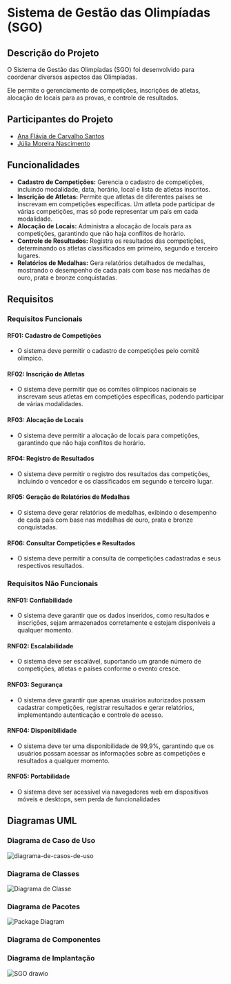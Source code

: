 # Sistema de Gestão das Olimpíadas (SGO)
## Descrição do Projeto
O Sistema de Gestão das Olimpíadas (SGO) foi desenvolvido para coordenar diversos aspectos das Olimpíadas.

Ele permite o gerenciamento de competições, inscrições de atletas, alocação de locais para as provas, e controle de resultados.

## Participantes do Projeto
* [Ana Flávia de Carvalho Santos](https://github.com/anaflaviacsantos)
* [Júlia Moreira Nascimento](https://github.com/JulyaMoreyra)

## Funcionalidades
* **Cadastro de Competições:** Gerencia o cadastro de competições, incluindo modalidade, data, horário, local e lista de atletas inscritos.
* **Inscrição de Atletas:** Permite que atletas de diferentes países se inscrevam em competições específicas. Um atleta pode participar de várias competições, mas só pode representar um país em cada modalidade.
* **Alocação de Locais:** Administra a alocação de locais para as competições, garantindo que não haja conflitos de horário.
* **Controle de Resultados:** Registra os resultados das competições, determinando os atletas classificados em primeiro, segundo e terceiro lugares.
* **Relatórios de Medalhas:** Gera relatórios detalhados de medalhas, mostrando o desempenho de cada país com base nas medalhas de ouro, prata e bronze conquistadas.

## Requisitos
### Requisitos Funcionais
#### RF01: Cadastro de Competições
* O sistema deve permitir o cadastro de competições pelo comitê olimpico.

#### RF02: Inscrição de Atletas
* O sistema deve permitir que os comites olímpicos nacionais se inscrevam seus atletas em competições específicas, podendo participar de várias modalidades.

#### RF03: Alocação de Locais
* O sistema deve permitir a alocação de locais para competições, garantindo que não haja conflitos de horário.

#### RF04: Registro de Resultados
* O sistema deve permitir o registro dos resultados das competições, incluindo o vencedor e os classificados em segundo e terceiro lugar.

#### RF05: Geração de Relatórios de Medalhas
* O sistema deve gerar relatórios de medalhas, exibindo o desempenho de cada país com base nas medalhas de ouro, prata e bronze conquistadas.

#### RF06: Consultar Competições e Resultados
* O sistema deve permitir a consulta de competições cadastradas e seus respectivos resultados.

### Requisitos Não Funcionais
#### RNF01: Confiabilidade
* O sistema deve garantir que os dados inseridos, como resultados e inscrições, sejam armazenados corretamente e estejam disponíveis a qualquer momento.

#### RNF02: Escalabilidade
* O sistema deve ser escalável, suportando um grande número de competições, atletas e países conforme o evento cresce.

#### RNF03: Segurança
* O sistema deve garantir que apenas usuários autorizados possam cadastrar competições, registrar resultados e gerar relatórios, implementando autenticação e controle de acesso.

#### RNF04: Disponibilidade
* O sistema deve ter uma disponibilidade de 99,9%, garantindo que os usuários possam acessar as informações sobre as competições e resultados a qualquer momento.

#### RNF05: Portabilidade
* O sistema deve ser acessível via navegadores web em dispositivos móveis e desktops, sem perda de funcionalidades

## Diagramas UML

### Diagrama de Caso de Uso
![diagrama-de-casos-de-uso](https://github.com/user-attachments/assets/74097f2e-5dd0-4f81-9f1c-d3dec3c133b6)

### Diagrama de Classes 
![Diagrama de Classe](https://github.com/user-attachments/assets/fb887e20-f8ed-4345-9268-5229ec643049)


### Diagrama de Pacotes
![Package Diagram](https://github.com/user-attachments/assets/c27e333e-cbfd-4a96-b113-4f2bf422f1a6)

### Diagrama de Componentes

### Diagrama de Implantação
![SGO drawio](https://github.com/user-attachments/assets/7b96ef7c-7940-45da-9b15-aeac9b6d6c56)

